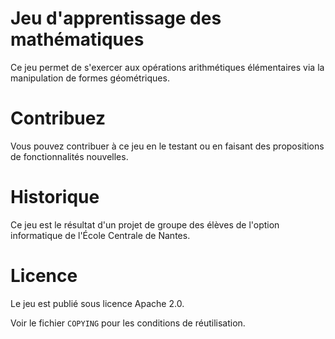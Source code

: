 # Jeu d'apprentissage des mathématiques

Ce jeu permet de s'exercer aux opérations arithmétiques élémentaires
via la manipulation de formes géométriques.

# Contribuez

Vous pouvez contribuer à ce jeu en le testant ou en faisant des
propositions de fonctionnalités nouvelles.

# Historique

Ce jeu est le résultat d'un projet de groupe des élèves de l'option
informatique de l'École Centrale de Nantes.

# Licence

Le jeu est publié sous licence Apache 2.0.

Voir le fichier `COPYING` pour les conditions de réutilisation.


